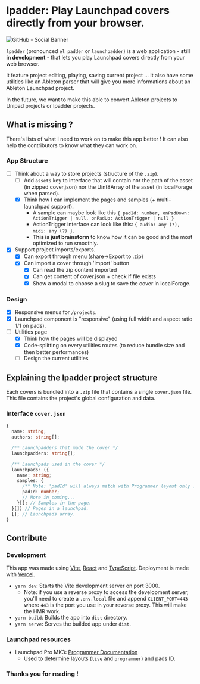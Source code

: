 # lpadder: Play Launchpad covers directly from your browser.

![GitHub - Social Banner](https://user-images.githubusercontent.com/59152884/149331485-5665c855-29ad-4205-9c90-3e632f1e7bef.png)

`lpadder` (pronounced `el padder` or `launchpadder`) is a web
application - **still in development** - that lets you play
Launchpad covers directly from your web browser.

It feature project editing, playing, saving current project ...
It also have some utilities like an Ableton parser
that will give you more informations about an Ableton
Launchpad project.

In the future, we want to make this able to
convert Ableton projects to Unipad projects
or lpadder projects.

## What is missing ?

There's lists of what I need to work on to make this app better !
It can also help the contributors to know what they can work on.

### App Structure
- [ ] Think about a way to store projects (structure of the `.zip`).
  - [ ] Add `assets` key to interface that will contain nor the path of the asset (in zipped cover.json) nor the Uint8Array of the asset (in localForage when parsed).
  - [x] Think how I can implement the pages and samples (+ multi-launchpad support).
    - A sample can maybe look like this `{ padId: number, onPadDown: ActionTrigger | null, onPadUp: ActionTrigger | null }`
    - ActionTrigger interface can look like this: `{ audio: any (?), midi: any (?) }`.
    - **This is just brainstorm** to know how it can be good and the most optimized to run smoothly.
- [x] Support project imports/exports.
  - [x] Can export through menu (share->Export to .zip)
  - [x] Can import a cover through 'import' button
    - [x] Can read the zip content imported
    - [x] Can get content of cover.json + check if file exists
    - [x] Show a modal to choose a slug to save the cover in localForage.

### Design
- [x] Responsive menus for `/projects`. 
- [x] Launchpad component is "responsive" (using full width and aspect ratio 1/1 on pads).
- [ ] Utilities page
  - [x] Think how the pages will be displayed
  - [x] Code-splitting on every utilities routes (to reduce bundle size and then better performances)
  - [ ] Design the current utilities

## Explaining the lpadder project structure

Each covers is bundled into a `.zip` file that contains a single `cover.json` file.
This file contains the project's global configuration and data.

### Interface `cover.json`

```typescript
{
  name: string;
  authors: string[];

  /** Launchpadders that made the cover */
  launchpadders: string[];

  /** Launchpads used in the cover */
  launchpads: ({
    name: string;
    samples: {
      /** Note: 'padId' will always match with Programmer layout only ! */
      padId: number;
      // More in coming...
    }[]; // Samples in the page.
  }[]) // Pages in a launchpad.
  []; // Launchpads array.
}
```

## Contribute

### Development

This app was made using [Vite](https://vitejs.dev), [React](https://reactjs.org) and [TypeScript](https://www.typescriptlang.org). Deployment is made with [Vercel](https://vercel.com).

- `yarn dev`: Starts the Vite development server on port 3000.
  - Note: if you use a reverse proxy to access the development server, you'll need to create a `.env.local` file and append `CLIENT_PORT=443` where `443` is the port you use in your reverse proxy. This will make the HMR work.
- `yarn build`: Builds the app into `dist` directory.
- `yarn serve`: Serves the builded app under `dist`.

### Launchpad resources

- Launchpad Pro MK3: [Programmer Documentation](https://fael-downloads-prod.focusrite.com/customer/prod/s3fs-public/downloads/LPP3_prog_ref_guide_200415.pdf)
  - Used to determine layouts (`live` and `programmer`) and pads ID.

### Thanks you for reading !
